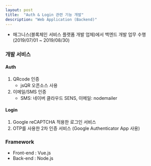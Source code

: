 ```yaml
---
layout: post
title:  "Auth & Login 관련 기능 개발"
description: "Web Application (Backend)"
---
```


- 매그니스(블록체인 서비스 플랫폼 개발 업체)에서 백엔드 개발 업무 수행 (2019/07/01 ~ 2019/08/30)

### 개발 서비스
#### Auth
1. QRcode 인증 
    - jsQR 오픈소스 사용
2. 이메일/SMS 인증
    - SMS: 네이버 클라우드 SENS, 이메일: nodemailer
    
#### Login
1. Google reCAPTCHA 적용한 로그인 서비스
2. OTP를 사용한 2차 인증 서비스 (Google Authenticator App 사용)

### Framework
- Front-end : Vue.js
- Back-end : Node.js
